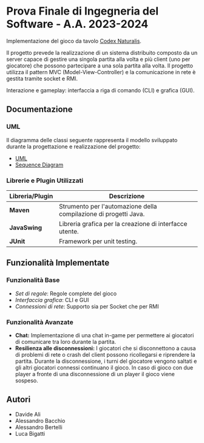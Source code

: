 # Prova Finale di Ingegneria del Software - A.A. 2023-2024

Implementazione del gioco da tavolo [Codex Naturalis](https://www.craniocreations.it/prodotto/codex-naturalis/).

Il progetto prevede la realizzazione di un sistema distribuito composto da un server capace di gestire una singola partita alla volta e più client (uno per giocatore) che possono partecipare a una sola partita alla volta. Il progetto utilizza il pattern MVC (Model-View-Controller) e la comunicazione in rete è gestita tramite socket e RMI.

Interazione e gameplay: interfaccia a riga di comando (CLI) e grafica (GUI).

## Documentazione

### UML
Il diagramma delle classi seguente rappresenta il modello sviluppato durante la progettazione e realizzazione del progetto:
- [UML](https://github.com/LucaBigatti/IS24-AM23/tree/main/deliveries/uml)
- [Sequence Diagram](https://github.com/LucaBigatti/IS24-AM23/blob/main/deliveries/uml/Sequence%20diagram%20Network.pdf)

### Librerie e Plugin Utilizzati
| Libreria/Plugin | Descrizione |
|-----------------|-------------|
| __Maven__       | Strumento per l'automazione della compilazione di progetti Java. |
| __JavaSwing__   | Libreria grafica per la creazione di interfacce utente. |
| __JUnit__       | Framework per unit testing. |

## Funzionalità Implementate
### Funzionalità Base
- _Set di regole_: Regole complete del gioco
- _Interfaccia grafica_: CLI e GUI
- _Connessioni di rete_: Supporto sia per Socket che per RMI

### Funzionalità Avanzate
- __Chat:__ Implementazione di una chat in-game per permettere ai giocatori di comunicare tra loro durante la partita.
- __Resilienza alle disconnessioni:__ I giocatori che si disconnettono a causa di problemi di rete o crash del client possono ricollegarsi e riprendere la partita. Durante la disconnessione, i turni del giocatore vengono saltati e gli altri giocatori connessi continuano il gioco. In caso di gioco con due player a fronte di una disconnessione di un player il gioco viene sospeso.
## Autori
- Davide Ali
- Alessandro Bacchio
- Alessandro Bertelli
- Luca Bigatti
